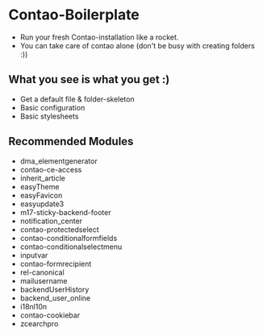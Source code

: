 # Contao-Boilerplate
- Run your fresh Contao-installation like a rocket.
- You can take care of contao alone (don't be busy with creating folders :))

## What you see is what you get :)
- Get a default file & folder-skeleton
- Basic configuration
- Basic stylesheets

## Recommended Modules
- dma_elementgenerator
- contao-ce-access
- inherit_article
- easyTheme
- easyFavicon
- easyupdate3
- m17-sticky-backend-footer
- notification_center
- contao-protectedselect
- contao-conditionalformfields
- contao-conditionalselectmenu
- inputvar
- contao-formrecipient
- rel-canonical
- mailusername
- backendUserHistory
- backend_user_online
- i18nl10n 
- contao-cookiebar
- zcearchpro
